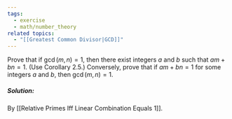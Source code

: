 ```yaml
---
tags:
  - exercise
  - math/number_theory
related topics:
  - "[[Greatest Common Divisor|GCD]]"
---
```

Prove that if $\gcd(m, n) = 1$, then there exist integers $a$ and $b$ such that $am + bn = 1$. (Use Corollary 2.5.) Conversely, prove that if $am+bn = 1$ for some integers $a$ and $b$, then $\gcd(m, n) = 1$.
##### Solution:
By [[Relative Primes Iff Linear Combination Equals 1]].